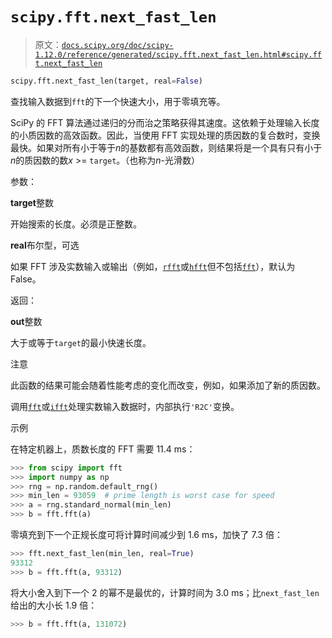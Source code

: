 # `scipy.fft.next_fast_len`

> 原文：[`docs.scipy.org/doc/scipy-1.12.0/reference/generated/scipy.fft.next_fast_len.html#scipy.fft.next_fast_len`](https://docs.scipy.org/doc/scipy-1.12.0/reference/generated/scipy.fft.next_fast_len.html#scipy.fft.next_fast_len)

```py
scipy.fft.next_fast_len(target, real=False)
```

查找输入数据到`fft`的下一个快速大小，用于零填充等。

SciPy 的 FFT 算法通过递归的分而治之策略获得其速度。这依赖于处理输入长度的小质因数的高效函数。因此，当使用 FFT 实现处理的质因数的复合数时，变换最快。如果对所有小于等于*n*的基数都有高效函数，则结果将是一个具有只有小于*n*的质因数的数*x* >= `target`。（也称为*n*-光滑数）

参数：

**target**整数

开始搜索的长度。必须是正整数。

**real**布尔型，可选

如果 FFT 涉及实数输入或输出（例如，[`rfft`](https://docs.scipy.org/doc/scipy-1.12.0/reference/generated/scipy.fft.rfft.html#scipy.fft.rfft "scipy.fft.rfft")或[`hfft`](https://docs.scipy.org/doc/scipy-1.12.0/reference/generated/scipy.fft.hfft.html#scipy.fft.hfft "scipy.fft.hfft")但不包括[`fft`](https://docs.scipy.org/doc/scipy-1.12.0/reference/generated/scipy.fft.fft.html#scipy.fft.fft "scipy.fft.fft")），默认为 False。

返回：

**out**整数

大于或等于`target`的最小快速长度。

注意

此函数的结果可能会随着性能考虑的变化而改变，例如，如果添加了新的质因数。

调用[`fft`](https://docs.scipy.org/doc/scipy-1.12.0/reference/generated/scipy.fft.fft.html#scipy.fft.fft "scipy.fft.fft")或[`ifft`](https://docs.scipy.org/doc/scipy-1.12.0/reference/generated/scipy.fft.ifft.html#scipy.fft.ifft "scipy.fft.ifft")处理实数输入数据时，内部执行`'R2C'`变换。

示例

在特定机器上，质数长度的 FFT 需要 11.4 ms：

```py
>>> from scipy import fft
>>> import numpy as np
>>> rng = np.random.default_rng()
>>> min_len = 93059  # prime length is worst case for speed
>>> a = rng.standard_normal(min_len)
>>> b = fft.fft(a) 
```

零填充到下一个正规长度可将计算时间减少到 1.6 ms，加快了 7.3 倍：

```py
>>> fft.next_fast_len(min_len, real=True)
93312
>>> b = fft.fft(a, 93312) 
```

将大小舍入到下一个 2 的幂不是最优的，计算时间为 3.0 ms；比`next_fast_len`给出的大小长 1.9 倍：

```py
>>> b = fft.fft(a, 131072) 
```
